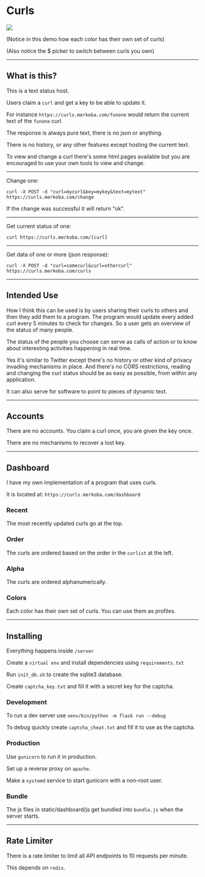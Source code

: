# Curls

![](https://i.imgur.com/we0FJqA.gif)

(Notice in this demo how each color has their own set of curls)

(Also notice the $ picker to switch between curls you own)

---

## What is this?

This is a text status host.

Users claim a `curl` and get a key to be able to update it.

For instance `https://curls.merkoba.com/funone` would return the current text of the `funone` curl.

The response is always pure text, there is no json or anything.

There is no history, or any other features except hosting the current text.

To view and change a curl there's some html pages available but you are encouraged to use your own tools to view and change.

---

Change one:

```
curl -X POST -d "curl=mycurl&key=mykey&text=mytext" https://curls.merkoba.com/change
```

If the change was successful it will return "ok".

---

Get current status of one:

```
curl https://curls.merkoba.com/[curl]
```

---

Get data of one or more (json response):

```
curl -X POST -d "curl=somecurl&curl=othercurl" https://curls.merkoba.com/curls
```

---

## Intended Use

How I think this can be used is by users sharing their curls to others and then they add them to a program. The program would update every added curl every 5 minutes to check for changes. So a user gets an overview of the status of many people.

The status of the people you choose can serve as calls of action or to know about interesting activities happening in real time.

Yes it's similar to Twitter except there's no history or other kind of privacy invading mechanisms in place. And there's no CORS restrictions, reading and changing the curl status should be as easy as possible, from within any application.

It can also serve for software to point to pieces of dynamic text.

---

## Accounts

There are no accounts. You claim a curl once, you are given the key once.

There are no mechanisms to recover a lost key.

---

## Dashboard

I have my own implementation of a program that uses curls.

It is located at: `https://curls.merkoba.com/dashboard`

### Recent

The most recently updated curls go at the top.

### Order

The curls are ordered based on the order in the `curlist` at the left.

### Alpha

The curls are ordered alphanumerically.

### Colors

Each color has their own set of curls. You can use them as profiles.

---

## Installing

Everything happens inside `/server`

Create a `virtual env` and install dependencies using `requirements.txt`

Run `init_db.sh` to create the sqlite3 database.

Create `captcha_key.txt` and fill it with a secret key for the captcha.

### Development

To run a dev server use `venv/bin/python -m flask run --debug`

To debug quickly create `captcha_cheat.txt` and fill it to use as the captcha.

### Production

Use `gunicorn` to run it in production.

Set up a reverse proxy on `apache`.

Make a `systemd` service to start gunicorn with a non-root user.

### Bundle

The js files in static/dashboard/js get bundled into `bundle.js` when the server starts.

---

## Rate Limiter

There is a rate limiter to limit all API endpoints to 10 requests per minute.

This depends on `redis`.